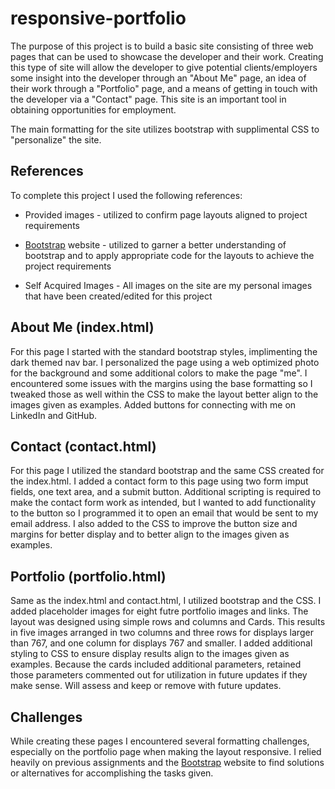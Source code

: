 # responsive-portfolio

The purpose of this project is to build a basic site consisting of three web pages that can be used to showcase the developer and their work. Creating this type of site will allow the developer to give potential clients/employers some insight into the developer through an "About Me" page, an idea of their work through a "Portfolio" page, and a means of getting in touch with the developer via a "Contact" page. This site is an important tool in obtaining opportunities for employment.

The main formatting for the site utilizes bootstrap with supplimental CSS to "personalize" the site.



## References
To complete this project I used the following references:

* Provided images - utilized to confirm page layouts aligned to project requirements

* [Bootstrap](https://getbootstrap.com/) website - utilized to garner a better understanding of bootstrap and to apply appropriate code for the layouts to achieve the project requirements

* Self Acquired Images - All images on the site are my personal images that have been created/edited for this project



## About Me (index.html)
For this page I started with the standard bootstrap styles, implimenting the dark themed nav bar. I personalized the page using a web optimized photo for the background and some additional colors to make the page "me". I encountered some issues with the margins using the base formatting so I tweaked those as well within the CSS to make the layout better align to the images given as examples. Added buttons for connecting with me on LinkedIn and GitHub.



## Contact (contact.html)
For this page I utilized the standard bootstrap and the same CSS created for the index.html. I added a contact form to this page using two form imput fields, one text area, and a submit button. Additional scripting is required to make the contact form work as intended, but I wanted to add functionality to the button so I programmed it to open an email that would be sent to my email address. I also added to the CSS to improve the button size and margins for better display and to better align to the images given as examples.



## Portfolio (portfolio.html)
Same as the index.html and contact.html, I utilized bootstrap and the CSS. I added placeholder images for eight futre portfolio images and links. The layout was designed using simple rows and columns and Cards. This results in five images arranged in two columns and three rows for displays larger than 767, and one column for displays 767 and smaller. I added additional styling to CSS to ensure display results align to the images given as examples. Because the cards included additional parameters, retained those parameters commented out for utilization in future updates if they make sense. Will assess and keep or remove with future updates.



## Challenges
While creating these pages I encountered several formatting challenges, especially on the portfolio page when making the layout responsive. I relied heavily on previous assignments and the [Bootstrap](https://getbootstrap.com/) website to find solutions or alternatives for accomplishing the tasks given.